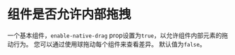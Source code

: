 # 组件是否允许内部拖拽

一个基本组件，`enable-native-drag`  prop设置为`true`，以允许组件内部元素的拖动行为。 您可以通过使用球拖动每个组件来查看差异。 默认值为`false`。

